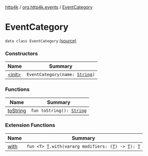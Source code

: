 [http4k](../../index.md) / [org.http4k.events](../index.md) / [EventCategory](./index.md)

# EventCategory

`data class EventCategory` [(source)](https://github.com/http4k/http4k/blob/master/http4k-core/src/main/kotlin/org/http4k/events/events.kt#L26)

### Constructors

| Name | Summary |
|---|---|
| [&lt;init&gt;](-init-.md) | `EventCategory(name: `[`String`](https://kotlinlang.org/api/latest/jvm/stdlib/kotlin/-string/index.html)`)` |

### Functions

| Name | Summary |
|---|---|
| [toString](to-string.md) | `fun toString(): `[`String`](https://kotlinlang.org/api/latest/jvm/stdlib/kotlin/-string/index.html) |

### Extension Functions

| Name | Summary |
|---|---|
| [with](../../org.http4k.core/with.md) | `fun <T> `[`T`](../../org.http4k.core/with.md#T)`.with(vararg modifiers: (`[`T`](../../org.http4k.core/with.md#T)`) -> `[`T`](../../org.http4k.core/with.md#T)`): `[`T`](../../org.http4k.core/with.md#T) |
